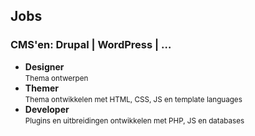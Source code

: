 Jobs
----

### CMS'en: Drupal | WordPress | …

- **Designer**  
  <small>Thema ontwerpen</small>
- **Themer**  
  <small>Thema ontwikkelen met HTML, CSS, JS en template languages</small>
- **Developer**  
  <small>Plugins en uitbreidingen ontwikkelen met PHP, JS en databases</small>